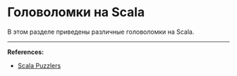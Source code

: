 # Головоломки на Scala

В этом разделе приведены различные головоломки на Scala.


---

**References:**
- [Scala Puzzlers](https://scalapuzzlers.com/index.html)
